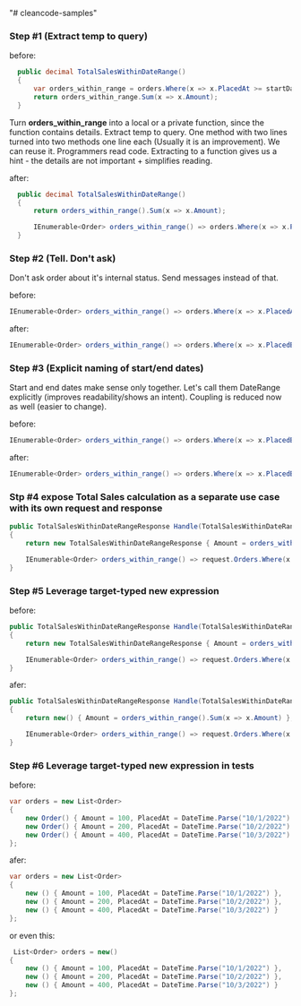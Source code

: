 "# cleancode-samples" 

### Step #1 (Extract temp to query)

before:

```csharp
  public decimal TotalSalesWithinDateRange()
  {
      var orders_within_range = orders.Where(x => x.PlacedAt >= startDate && x.PlacedAt <= endDate);
      return orders_within_range.Sum(x => x.Amount);
  }
```

Turn **orders_within_range** into a local or a private function, since the function contains details. Extract temp to query.
One method with two lines turned into two methods one line each (Usually it is an improvement). We can reuse it.
Programmers read code. Extracting to a function gives us a hint - the details are not important + simplifies reading.

after:

```csharp
  public decimal TotalSalesWithinDateRange()
  {
      return orders_within_range().Sum(x => x.Amount);

      IEnumerable<Order> orders_within_range() => orders.Where(x => x.PlacedAt >= startDate && x.PlacedAt <= endDate);
  }
```

### Step #2 (Tell. Don't ask)

Don't ask order about it's internal status. Send messages instead of that.

before:

```csharp
IEnumerable<Order> orders_within_range() => orders.Where(x => x.PlacedAt >= startDate && x.PlacedAt <= endDate);
```

after:

```csharp
IEnumerable<Order> orders_within_range() => orders.Where(x => x.PlacedBetween(startDate, endDate));
```

### Step #3 (Explicit naming of start/end dates)

Start and end dates make sense only together. Let's call them DateRange explicitly (improves readability/shows an intent). Coupling is reduced now as well (easier to change).

before:


```csharp
IEnumerable<Order> orders_within_range() => orders.Where(x => x.PlacedBetween(startDate, endDate));
```

after:


```csharp
IEnumerable<Order> orders_within_range() => orders.Where(x => x.PlacedBetween(startDate, endDate));
```

### Stp #4 expose Total Sales calculation as a separate use case with its own request and response

```csharp
public TotalSalesWithinDateRangeResponse Handle(TotalSalesWithinDateRangeRequest request)
{
    return new TotalSalesWithinDateRangeResponse { Amount = orders_within_range().Sum(x => x.Amount) };

    IEnumerable<Order> orders_within_range() => request.Orders.Where(x => x.PlacedBetween(request.DateRange));
}
```


### Step #5 Leverage target-typed new expression

before:

```csharp
public TotalSalesWithinDateRangeResponse Handle(TotalSalesWithinDateRangeRequest request)
{
    return new TotalSalesWithinDateRangeResponse { Amount = orders_within_range().Sum(x => x.Amount) };

    IEnumerable<Order> orders_within_range() => request.Orders.Where(x => x.PlacedBetween(request.DateRange));
}
```

afer:


```csharp
public TotalSalesWithinDateRangeResponse Handle(TotalSalesWithinDateRangeRequest request)
{
    return new() { Amount = orders_within_range().Sum(x => x.Amount) };

    IEnumerable<Order> orders_within_range() => request.Orders.Where(x => x.PlacedBetween(request.DateRange));
}
```



### Step #6 Leverage target-typed new expression in tests

before:

```csharp
var orders = new List<Order>
{
    new Order() { Amount = 100, PlacedAt = DateTime.Parse("10/1/2022") },
    new Order() { Amount = 200, PlacedAt = DateTime.Parse("10/2/2022") },
    new Order() { Amount = 400, PlacedAt = DateTime.Parse("10/3/2022") }
};
```

afer:


```csharp
var orders = new List<Order>
{
    new () { Amount = 100, PlacedAt = DateTime.Parse("10/1/2022") },
    new () { Amount = 200, PlacedAt = DateTime.Parse("10/2/2022") },
    new () { Amount = 400, PlacedAt = DateTime.Parse("10/3/2022") }
};
```

or even this:

```csharp
 List<Order> orders = new()
{
    new () { Amount = 100, PlacedAt = DateTime.Parse("10/1/2022") },
    new () { Amount = 200, PlacedAt = DateTime.Parse("10/2/2022") },
    new () { Amount = 400, PlacedAt = DateTime.Parse("10/3/2022") }
};
```